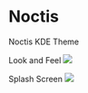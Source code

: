 # Noctis
Noctis KDE Theme

Look and Feel 
<img src="[https://i.imgur.com/t44kyoq.png">

Splash Screen
<img src="https://i.imgur.com/o140eUp.png">